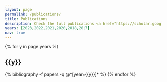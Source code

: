 ```yaml
---
layout: page
permalink: /publications/
title: Publications
description: Check the full publications <a href="https://scholar.google.com/citations?user=_ad3YG8AAAAJ&hl=en"><b>here</b></a>
years: [2023,2022,2021,2020,2018,2017]
nav: true
---
```


<div class="publications">

{% for y in page.years %}
  <h2 class="year">{{y}}</h2>
  {% bibliography -f papers -q @*[year={{y}}]* %}
{% endfor %}

</div>
